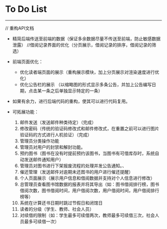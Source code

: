 # To Do List
---
// 重构API文档

- 精简后端传送至前端的数据（保证多余数据尽量不传送至前端，防止敏感数据泄露）
//借阅记录界面的优化（分页展示，借阅记录的排序，借阅记录的筛选）

- 前端页面优化：
  - 优化读者端页面的展示（重构展示模块，加上分页展示对渲染速度进行优化）
  - 优化公告栏的展示
    （以缩略图的形式显示多条公告，并加上公告编写日期，点击某一条之后单独显示特定的一条）

- 如果有余力，进行后端代码的重构，使其可以进行代码复用。

- 可拓展功能：
   1. 邮件发送（发送邮件种类待定）（完成）
   2. 修改密码（传统的验证码修改式和邮件修改式，在重置之前可以进行图片验证码的方式进行人机验证）（完成）
   3. 管理员分类操作功能
   4. 管理员对用户的封禁和解封功能。
   5. 预约图书（图书在没有时提前预约该图书，当图书有可借库存时，系统自动发送邮件通知用户）
   6. 管理员对图书进行下架报废流程的处理并发公告通知。、
   7. 催还管理（发送邮件对逾期未还图书的用户进行催还提醒）
   8. 个人页面展示（展示用户信息和借阅数据并支持对个人信息进行修改）
   9. 总管理员查看图书馆数据的报表并将其导出（如：图书借阅排行榜，图书借阅次数，图书借阅时间，用户借阅次数，用户借阅时间，用户借阅排行榜等）
   10. 系统在计算还书日期时跳过节假日和闭馆日
   11. 读者的分级（学生、教师、社会人员）
   12. 对续借的限制（如：学生最多可续借两次，教师最多可续借三次，社会人员最多可续借一次）
